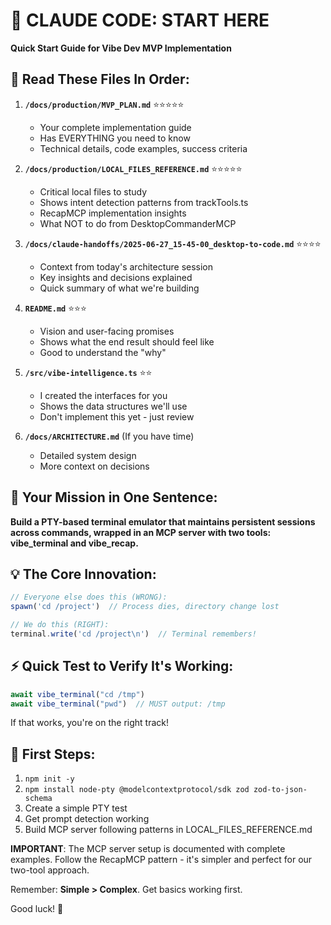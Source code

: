 # 🚀 CLAUDE CODE: START HERE

**Quick Start Guide for Vibe Dev MVP Implementation**

## 📖 Read These Files In Order:

1. **`/docs/production/MVP_PLAN.md`** ⭐⭐⭐⭐⭐
   - Your complete implementation guide
   - Has EVERYTHING you need to know
   - Technical details, code examples, success criteria

2. **`/docs/production/LOCAL_FILES_REFERENCE.md`** ⭐⭐⭐⭐⭐
   - Critical local files to study
   - Shows intent detection patterns from trackTools.ts
   - RecapMCP implementation insights
   - What NOT to do from DesktopCommanderMCP

3. **`/docs/claude-handoffs/2025-06-27_15-45-00_desktop-to-code.md`** ⭐⭐⭐⭐
   - Context from today's architecture session
   - Key insights and decisions explained
   - Quick summary of what we're building

3. **`README.md`** ⭐⭐⭐
   - Vision and user-facing promises
   - Shows what the end result should feel like
   - Good to understand the "why"

4. **`/src/vibe-intelligence.ts`** ⭐⭐
   - I created the interfaces for you
   - Shows the data structures we'll use
   - Don't implement this yet - just review

5. **`/docs/ARCHITECTURE.md`** (If you have time)
   - Detailed system design
   - More context on decisions

## 🎯 Your Mission in One Sentence:

**Build a PTY-based terminal emulator that maintains persistent sessions across commands, wrapped in an MCP server with two tools: vibe_terminal and vibe_recap.**

## 💡 The Core Innovation:

```typescript
// Everyone else does this (WRONG):
spawn('cd /project')  // Process dies, directory change lost

// We do this (RIGHT):
terminal.write('cd /project\n')  // Terminal remembers!
```

## ⚡ Quick Test to Verify It's Working:

```typescript
await vibe_terminal("cd /tmp")
await vibe_terminal("pwd")  // MUST output: /tmp
```

If that works, you're on the right track!

## 🔧 First Steps:

1. `npm init -y`
2. `npm install node-pty @modelcontextprotocol/sdk zod zod-to-json-schema`
3. Create a simple PTY test
4. Get prompt detection working
5. Build MCP server following patterns in LOCAL_FILES_REFERENCE.md

**IMPORTANT**: The MCP server setup is documented with complete examples. Follow the RecapMCP pattern - it's simpler and perfect for our two-tool approach.

Remember: **Simple > Complex**. Get basics working first.

Good luck! 🚀